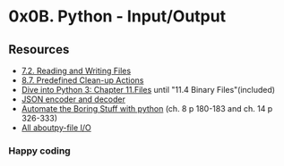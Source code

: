 # 0x0B. Python - Input/Output

## Resources
- [7.2. Reading and Writing Files](https://docs.python.org/3/tutorial/inputoutput.html#reading-and-writing-files)
- [8.7. Predefined Clean-up Actions](https://docs.python.org/3/tutorial/errors.html#predefined-clean-up-actions)
- [Dive into Python 3: Chapter 11.Files](https://histo.ucsf.edu/BMS270/diveintopython3-r802.pdf) until "11.4 Binary Files"(included)
- [JSON encoder and decoder](https://docs.python.org/3/library/json.html)
- [Automate the Boring Stuff with python](https://automatetheboringstuff.com) (ch. 8 p 180-183 and ch. 14 p 326-333)
- [All aboutpy-file I/O](https://techvidvan.com/tutorials/python-file-read-write/)

### Happy coding
